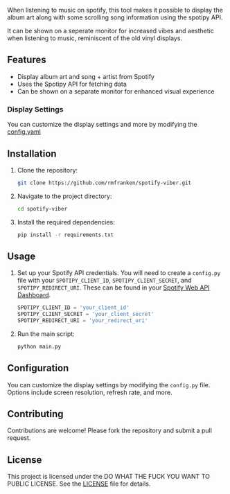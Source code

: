 When listening to music on spotify, this tool makes it possible to display the album art along with some scrolling song information using the spotipy API.

It can be shown on a seperate monitor for increased vibes and aesthetic when listening to music, reminiscent of the old vinyl displays.
## Features

- Display album art and song + artist from Spotify
- Uses the Spotipy API for fetching data
- Can be shown on a separate monitor for enhanced visual experience


### Display Settings

You can customize the display settings and more by modifying the [config.yaml](config.yaml)

## Installation

1. Clone the repository:
    ```bash
    git clone https://github.com/rmfranken/spotify-viber.git
    ```
2. Navigate to the project directory:
    ```bash
    cd spotify-viber
    ```
3. Install the required dependencies:
    ```bash
    pip install -r requirements.txt
    ```

## Usage
1. Set up your Spotify API credentials. You will need to create a `config.py` file with your `SPOTIPY_CLIENT_ID`, `SPOTIPY_CLIENT_SECRET`, and `SPOTIPY_REDIRECT_URI`. These can be found in your [Spotify Web API Dashboard](https://developer.spotify.com/documentation/web-api).
    ```python
    SPOTIPY_CLIENT_ID = 'your_client_id'
    SPOTIPY_CLIENT_SECRET = 'your_client_secret'
    SPOTIPY_REDIRECT_URI = 'your_redirect_uri'
    ```
2. Run the main script:
    ```bash
    python main.py
    ```

## Configuration

You can customize the display settings by modifying the `config.py` file. Options include screen resolution, refresh rate, and more.

## Contributing

Contributions are welcome! Please fork the repository and submit a pull request.

## License

This project is licensed under the DO WHAT THE FUCK YOU WANT TO PUBLIC LICENSE. See the [LICENSE](LICENSE) file for details.

